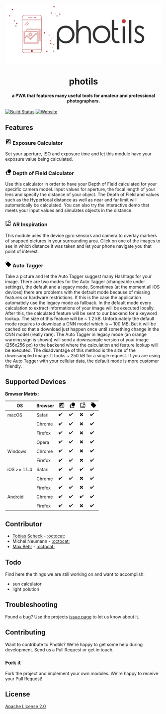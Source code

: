 <p align="center">
<img align="center" src='images/photils-logo.png' />
</p>

<h1 align="center">
photils
</h1>

<h4 align="center">a PWA that features many useful tools for amateur and professional photographers.</h4>


[![Build Status](https://travis-ci.com/scheckmedia/photils.svg?token=yxFcaKcyMQHwPfT6EUy7&branch=master)](https://travis-ci.com/scheckmedia/photils)
[![Website](https://img.shields.io/website-up-down-green-red/http/shields.io.svg?label=try%20photils)](https://dev.photils.app)



## Features

### ![](images/exposure.png) Exposure Calculator

Set your aperture, ISO and exposure time and let this module have your exposure value being calculated.

### ![](images/depth_of_fields.png) Depth of Field Calculator

Use this calculator in order to have your Depth of Field calculated for your specific camera model. Input values for aperture, the focal length of your lens and specify the distance of your object. The Depth of Field and values such as the Hyperfocal distance as well as near and far limit will automatically be calculated. You can also try the interactive demo that meets your input values and simulates objects in the distance.

### ![](images/ar_inspiration.png) AR Inspiration

This module uses the device gyro sensors and camera to overlay markers of snapped pictures in your surrounding area. Click on one of the images to see in which distance it was taken and let your phone navigate you that point of interest.

### ![](images/autotagger.png) Auto Tagger

Take a picture and let the Auto Tagger suggest many Hashtags for your image. There are two modes for the Auto Tagger (changeable under settings), the default and a legacy mode. Sometimes (at the moment all iOS devices) there are problems with the default mode because of missing features or hardware restrictions. If this is the case the application automaticly use the legacy mode as fallback. In the default mode every calculation to extract informations of your image will be executed locally. After this, the calculated feature will be sent to our backend for a keyword lookup. The size of this feature will be ~ 1.2 kB. Unfortunately the default mode requires to download a CNN model which is ~ 100 MB. But it will be cached so that a download just happen once until something change in the CNN model (really rare). The Auto Tagger in legacy mode (an orange warning sign is shown) will send a downsample version of your image (256x256 px) to the backend where the calculation and feature lookup will be executed. The disadvantage of this method is the size of the downsampled image. It tooks ~ 250 kB for a single request. If you are using the Auto Tagger with your cellular data, the default mode is more customer friendly.


## Supported Devices

**Browser Matrix:**

|OS|Browser|![](images/exposure.png)|![](images/depth_of_fields.png)|![](images/ar_inspiration.png)|![](images/autotagger.png)
|---|---|---|---|---|---|
|macOS|Safari|✔️|✔️|️✖️|✔️|
||Chrome|✔️|✔️|️✖️|✔️|
||Firefox|✔️|✔️|️✖️|✔️|
||Opera|✔️|✔️|️✖️|✔️|
|Windows|Chrome|✔️|✔️|️✖️|✔️|
||Firefox|✔️|✔️|️✖️|✔️|
|iOS >= 11.4|Safari|✔️|✔️|️✔️|✔️|
||Chrome|✔️|✔️|️✖️|✔️|
||Firefox|✔️|✔️|️✖️|✔️|
|Android|Chrome|✔️|✔️|️✔️|✔️|
||Firefox|✔️|✔️|️✖️|✔️|

## Contributor

- [Tobias Scheck](https://scheck-media.de)  - [:octocat:](https://github.com/scheckmedia)
- Michél Neumann - [:octocat:](https://github.com/Corrodize)
- [Max Behr](https://maxbehr.de/) - [:octocat:](https://github.com/maxbehr)

## Todo
Find here the things we are still working on and want to accomplish:
 - sun calculator
 - light polution

## Troubleshooting
Found a bug? Use the projects [issue page](https://github.com/scheckmedia/photils/issues) to let us know about it.

## Contributing

Want to contribute to Photils? We're happy to get some help during development. Send us a Pull Request or get in touch.

### Fork it

Fork the project and implement your own modules. We're happy to receive your Pull Request!

## License

[Apache License 2.0](https://github.com/scheckmedia/photils/blob/master/LICENSE.md)
